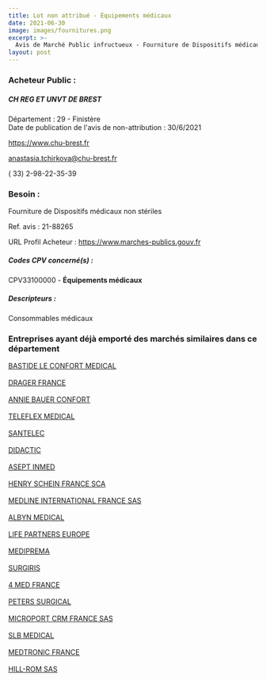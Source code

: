 ```yaml
---
title: Lot non attribué - Équipements médicaux
date: 2021-06-30
image: images/fournitures.png
excerpt: >-
  Avis de Marché Public infructueux - Fourniture de Dispositifs médicaux non stériles
layout: post
---
```


### Acheteur Public :
##### CH REG ET UNVT DE BREST
Département : 29 - Finistère<br/>
Date de publication de l'avis de non-attribution : 30/6/2021


https://www.chu-brest.fr

anastasia.tchirkova@chu-brest.fr

( 33) 2-98-22-35-39
### Besoin :

Fourniture de Dispositifs médicaux non stériles

Ref. avis : 21-88265

URL Profil Acheteur : https://www.marches-publics.gouv.fr

##### Codes CPV concerné(s) :
CPV33100000 - **Équipements médicaux** <br/>

##### Descripteurs :
Consommables médicaux <br/>

### Entreprises ayant déjà emporté des marchés similaires dans ce département
<a href="/entreprise-544/siren-305635039">BASTIDE LE CONFORT MEDICAL</a><br/><br/>
<a href="/entreprise-546/siren-323961680">DRAGER FRANCE</a><br/><br/>
<a href="/entreprise-548/siren-333832459">ANNIE BAUER CONFORT</a><br/><br/>
<a href="/entreprise-550/siren-347479883">TELEFLEX MEDICAL</a><br/><br/>
<a href="/entreprise-550/siren-347484347">SANTELEC</a><br/><br/>
<a href="/entreprise-551/siren-370500142">DIDACTIC</a><br/><br/>
<a href="/entreprise-552/siren-383600590">ASEPT INMED</a><br/><br/>
<a href="/entreprise-553/siren-390471985">HENRY SCHEIN FRANCE SCA</a><br/><br/>
<a href="/entreprise-556/siren-408537249">MEDLINE INTERNATIONAL FRANCE SAS</a><br/><br/>
<a href="/entreprise-556/siren-409261542">ALBYN MEDICAL</a><br/><br/>
<a href="/entreprise-557/siren-415014034">LIFE PARTNERS EUROPE</a><br/><br/>
<a href="/entreprise-560/siren-432772614">MEDIPREMA</a><br/><br/>
<a href="/entreprise-560/siren-437760812">SURGIRIS</a><br/><br/>
<a href="/entreprise-561/siren-440279800">4 MED FRANCE</a><br/><br/>
<a href="/entreprise-562/siren-444018477">PETERS SURGICAL</a><br/><br/>
<a href="/entreprise-563/siren-477828412">MICROPORT CRM FRANCE SAS</a><br/><br/>
<a href="/entreprise-565/siren-488347790">SLB MEDICAL</a><br/><br/>
<a href="/entreprise-573/siren-722008232">MEDTRONIC FRANCE</a><br/><br/>
<a href="/entreprise-574/siren-777346412">HILL-ROM SAS</a><br/><br/>
